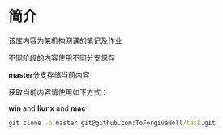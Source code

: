 # 简介

该库内容为某机构网课的笔记及作业

不同阶段的内容使用不同分支保存

**master**分支存储当前内容 



获取当前内容请使用如下方式：

**win** and **liunx** and **mac**

```cmd
git clone -b master git@github.com:ToForgiveNoll/task.git
```

